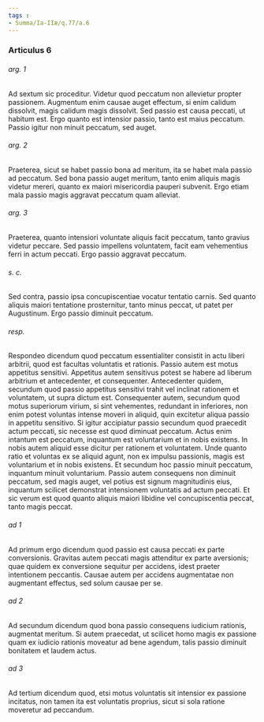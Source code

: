 ```yaml
---
tags : 
- Summa/Ia-IIæ/q.77/a.6
---
```


### Articulus 6

###### arg. 1
Ad sextum sic proceditur. Videtur quod peccatum non allevietur propter passionem. Augmentum enim causae auget effectum, si enim calidum dissolvit, magis calidum magis dissolvit. Sed passio est causa peccati, ut habitum est. Ergo quanto est intensior passio, tanto est maius peccatum. Passio igitur non minuit peccatum, sed auget.

###### arg. 2
Praeterea, sicut se habet passio bona ad meritum, ita se habet mala passio ad peccatum. Sed bona passio auget meritum, tanto enim aliquis magis videtur mereri, quanto ex maiori misericordia pauperi subvenit. Ergo etiam mala passio magis aggravat peccatum quam alleviat.

###### arg. 3
Praeterea, quanto intensiori voluntate aliquis facit peccatum, tanto gravius videtur peccare. Sed passio impellens voluntatem, facit eam vehementius ferri in actum peccati. Ergo passio aggravat peccatum.

###### s. c.
Sed contra, passio ipsa concupiscentiae vocatur tentatio carnis. Sed quanto aliquis maiori tentatione prosternitur, tanto minus peccat, ut patet per Augustinum. Ergo passio diminuit peccatum.

###### resp.
Respondeo dicendum quod peccatum essentialiter consistit in actu liberi arbitrii, quod est facultas voluntatis et rationis. Passio autem est motus appetitus sensitivi. Appetitus autem sensitivus potest se habere ad liberum arbitrium et antecedenter, et consequenter. Antecedenter quidem, secundum quod passio appetitus sensitivi trahit vel inclinat rationem et voluntatem, ut supra dictum est. Consequenter autem, secundum quod motus superiorum virium, si sint vehementes, redundant in inferiores, non enim potest voluntas intense moveri in aliquid, quin excitetur aliqua passio in appetitu sensitivo. Si igitur accipiatur passio secundum quod praecedit actum peccati, sic necesse est quod diminuat peccatum. Actus enim intantum est peccatum, inquantum est voluntarium et in nobis existens. In nobis autem aliquid esse dicitur per rationem et voluntatem. Unde quanto ratio et voluntas ex se aliquid agunt, non ex impulsu passionis, magis est voluntarium et in nobis existens. Et secundum hoc passio minuit peccatum, inquantum minuit voluntarium. Passio autem consequens non diminuit peccatum, sed magis auget, vel potius est signum magnitudinis eius, inquantum scilicet demonstrat intensionem voluntatis ad actum peccati. Et sic verum est quod quanto aliquis maiori libidine vel concupiscentia peccat, tanto magis peccat.

###### ad 1
Ad primum ergo dicendum quod passio est causa peccati ex parte conversionis. Gravitas autem peccati magis attenditur ex parte aversionis; quae quidem ex conversione sequitur per accidens, idest praeter intentionem peccantis. Causae autem per accidens augmentatae non augmentant effectus, sed solum causae per se.

###### ad 2
Ad secundum dicendum quod bona passio consequens iudicium rationis, augmentat meritum. Si autem praecedat, ut scilicet homo magis ex passione quam ex iudicio rationis moveatur ad bene agendum, talis passio diminuit bonitatem et laudem actus.

###### ad 3
Ad tertium dicendum quod, etsi motus voluntatis sit intensior ex passione incitatus, non tamen ita est voluntatis proprius, sicut si sola ratione moveretur ad peccandum.

